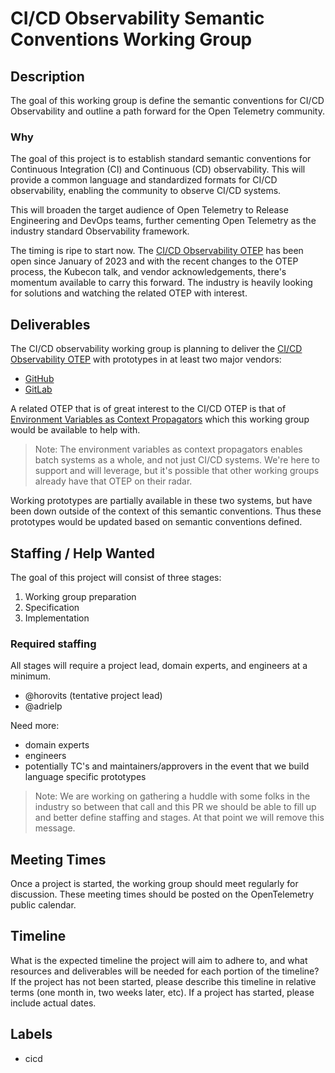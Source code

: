 # CI/CD Observability Semantic Conventions Working Group

## Description

The goal of this working group is define the semantic conventions for CI/CD Observability and outline 
a path forward for the Open Telemetry community. 

### Why

The goal of this project is to establish standard semantic conventions for Continuous
Integration (CI) and Continuous (CD) observability. This will provide a common language
and standardized formats for CI/CD observability, enabling the community to observe CI/CD systems.

This will broaden the target audience of Open Telemetry to Release Engineering and DevOps teams,
further cementing Open Telemetry as the industry standard Observability framework.

The timing is ripe to start now. The [CI/CD Observability OTEP](https://github.com/open-telemetry/oteps/pull/223/files)
has been open since January of 2023 and with the recent changes to the OTEP process, the Kubecon talk, and vendor acknowledgements, there's momentum available to carry this forward. The industry 
is heavily looking for solutions and watching the related OTEP with interest.

## Deliverables

The CI/CD observability working group is planning to deliver the [CI/CD Observability OTEP](https://github.com/open-telemetry/oteps/pull/223/files) with prototypes in at least two major vendors:

* [GitHub](https://github.com)
* [GitLab](https://gitlab.com)

A related OTEP that is of great interest to the CI/CD OTEP is that of [Environment Variables as Context Propagators](https://github.com/open-telemetry/opentelemetry-specification/issues/740) which this working group would be available to help with.

> Note: The environment variables as context propagators enables batch systems as a whole, and not just CI/CD systems. We're here to support and will leverage, but it's possible that other working groups already have that OTEP on their radar.

Working prototypes are partially available in these two systems, but have been down outside of the context of this semantic conventions. Thus these prototypes would be updated based on semantic conventions defined.

## Staffing / Help Wanted

The goal of this project will consist of three stages:

1. Working group preparation
2. Specification
3. Implementation

### Required staffing

All stages will require a project lead, domain experts, and engineers at a minimum. 

* @horovits (tentative project lead)
* @adrielp

Need more:

* domain experts
* engineers
* potentially TC's and maintainers/approvers in the event that we build language specific prototypes

> Note: We are working on gathering a huddle with some folks in the industry so between that call and this PR we should be able to fill up and better define staffing and stages. At that point we will remove this message.

## Meeting Times

Once a project is started, the working group should meet regularly for discussion. These meeting times should be posted on the OpenTelemetry public calendar.

## Timeline

What is the expected timeline the project will aim to adhere to, and what resources and deliverables will be needed for each portion of the timeline? If the project has not been started, please describe this timeline in relative terms (one month in, two weeks later, etc). If a project has started, please include actual dates.

## Labels

* cicd
